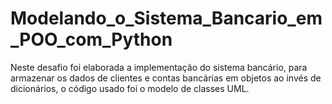 # Modelando_o_Sistema_Bancario_em_POO_com_Python
Neste desafio foi elaborada a implementação do sistema bancário, para armazenar os dados de clientes e contas bancárias em objetos ao invés de dicionários, o código usado foi o modelo de classes UML.
